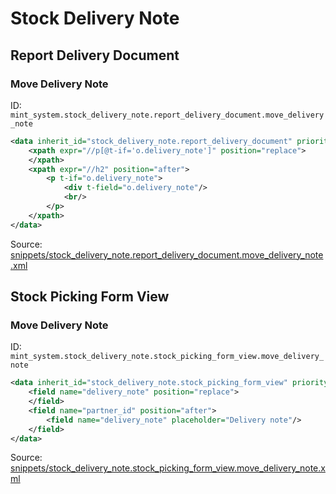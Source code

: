 # Stock Delivery Note

## Report Delivery Document

### Move Delivery Note

ID: `mint_system.stock_delivery_note.report_delivery_document.move_delivery_note`

```xml
<data inherit_id="stock_delivery_note.report_delivery_document" priority="50">
    <xpath expr="//p[@t-if='o.delivery_note']" position="replace">
    </xpath>
    <xpath expr="//h2" position="after">
        <p t-if="o.delivery_note">
            <div t-field="o.delivery_note"/>
            <br/>
        </p>
    </xpath>
</data>

```

Source: [snippets/stock_delivery_note.report_delivery_document.move_delivery_note.xml](https://github.com/Mint-System/Odoo-Build/tree/main/snippets/stock_delivery_note.report_delivery_document.move_delivery_note.xml)

## Stock Picking Form View

### Move Delivery Note

ID: `mint_system.stock_delivery_note.stock_picking_form_view.move_delivery_note`

```xml
<data inherit_id="stock_delivery_note.stock_picking_form_view" priority="50">
    <field name="delivery_note" position="replace">
    </field>
    <field name="partner_id" position="after">
        <field name="delivery_note" placeholder="Delivery note"/>
    </field>
</data>

```

Source: [snippets/stock_delivery_note.stock_picking_form_view.move_delivery_note.xml](https://github.com/Mint-System/Odoo-Build/tree/main/snippets/stock_delivery_note.stock_picking_form_view.move_delivery_note.xml)

